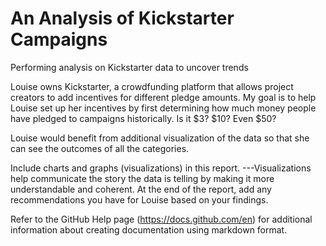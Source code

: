 # An Analysis of Kickstarter Campaigns
Performing analysis on Kickstarter data to uncover trends

Louise owns Kickstarter, a crowdfunding platform that allows project creators to add incentives for different pledge amounts. 
My goal is to help Louise set up her incentives by first determining how much money people have pledged to campaigns historically. 
Is it $3? $10? Even \$50? 

Louise would benefit from additional visualization of the data so that she can see the outcomes of all the categories.

Include charts and graphs (visualizations) in this report.
---Visualizations help communicate the story the data is telling by making it more understandable and coherent. 
At the end of the report, add any recommendations you have for Louise based on your findings.

Refer to the GitHub Help page (https://docs.github.com/en) for additional information about creating documentation using markdown format.
